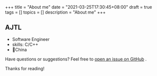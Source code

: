 +++
title = "About me"
date = "2021-03-25T17:30:45+08:00"
draft = true
tags = []
topics = []
description = "About me"
+++

## AJTL

- Software Engineer
- skills: C/C++
- 📍China

Have questions or suggestions? Feel free to [open an issue on GitHub](https://github.com/AJTL/ajtl.github.io/issues/new) .

Thanks for reading!
